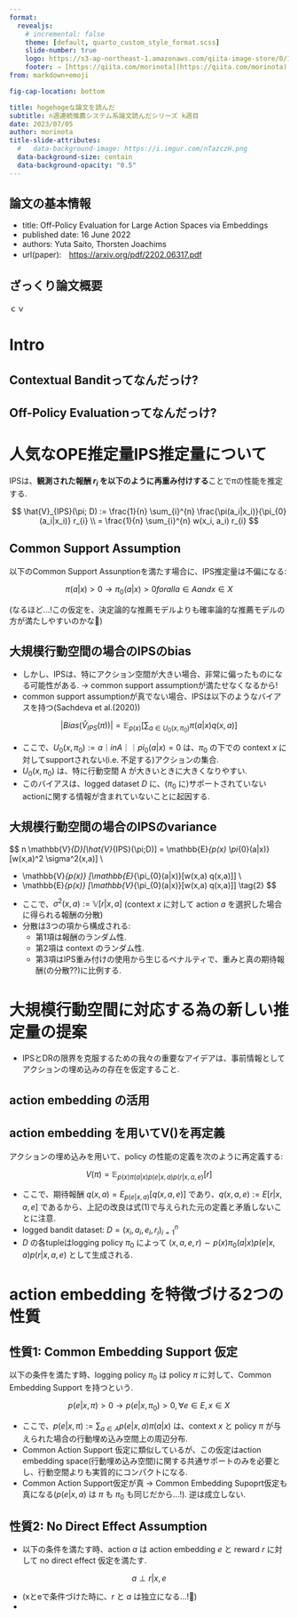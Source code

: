 ```yaml
---
format:
  revealjs:
    # incremental: false
    theme: [default, quarto_custom_style_format.scss]
    slide-number: true
    logo: https://s3-ap-northeast-1.amazonaws.com/qiita-image-store/0/1697279/dfa905d1c1e242b4e39be182ae21a2b6ac72c0ad/large.png?1655951919
    footer: ⇒ [https://qiita.com/morinota](https://qiita.com/morinota)
from: markdown+emoji

fig-cap-location: bottom

title: hogehogeな論文を読んだ
subtitle: n週連続推薦システム系論文読んだシリーズ k週目
date: 2023/07/05
author: morinota
title-slide-attributes:
  #   data-background-image: https://i.imgur.com/nTazczH.png
  data-background-size: contain
  data-background-opacity: "0.5"
---
```


## 論文の基本情報

- title: Off-Policy Evaluation for Large Action Spaces via Embeddings
- published date: 16 June 2022
- authors: Yuta Saito, Thorsten Joachims
- url(paper):　https://arxiv.org/pdf/2202.06317.pdf

## ざっくり論文概要

ｃｖ

# Intro

## Contextual Banditってなんだっけ?

## Off-Policy Evaluationってなんだっけ?

# 人気なOPE推定量IPS推定量について

IPSは、**観測された報酬 $r_{i}$ を以下のように再重み付けする**ことでπの性能を推定する.

$$
\hat{V}_{IPS}(\pi; D)
:= \frac{1}{n} \sum_{i}^{n} \frac{\pi(a_i|x_i)}{\pi_{0}(a_i|x_i)} r_{i}
\\
= \frac{1}{n} \sum_{i}^{n} w(x_i, a_i) r_{i}
$$

## Common Support Assumption

以下のCommon Support Assunptionを満たす場合に、IPS推定量は不偏になる:

$$
\pi(a|x) > 0 → \pi_{0}(a|x) > 0 for all a \in A and x \in X
$$

(なるほど...!この仮定を、決定論的な推薦モデルよりも確率論的な推薦モデルの方が満たしやすいのかな:thinking:)

## 大規模行動空間の場合のIPSのbias

- しかし、IPSは、特にアクション空間が大きい場合、非常に偏ったものになる可能性がある. -> common support assumptionが満たせなくなるから!
- common support assumptionが真でない場合、IPSは以下のようなバイアスを持つ(Sachdeva et al.(2020))

$$
|Bias(\hat{V}_{IPS}(\pi))| = \mathbb{E}_{p(x)}[\sum_{a \in U_{0}(x, \pi_0)} \pi(a|x) q(x,a)]
$$

- ここで、$U_{0}(x, \pi_0) := {a｜in A｜｜pi_{0}(a|x) = 0}$ は、$\pi_0$ の下での context $x$ に対してsupportされない(i.e. 不足する)アクションの集合.
- $U_{0}(x, \pi_0)$ は、特に行動空間 A が大きいときに大きくなりやすい.
- このバイアスは、logged dataset $D$ に、($\pi_0$ に)サポートされていないactionに関する情報が含まれていないことに起因する.

## 大規模行動空間の場合のIPSのvariance

$$
n \mathbb{V}_{D}[\hat{V}_{IPS}(\pi;D)]
= \mathbb{E}_{p(x) \pi_{0}(a|x)}[w(x,a)^2 \sigma^2(x,a)]
\\
+ \mathbb{V}_{p(x)} [\mathbb{E}_{\pi_{0}(a|x)}[w(x,a) q(x,a)]]
\\
+ \mathbb{E}_{p(x)} [\mathbb{V}_{\pi_{0}(a|x)}[w(x,a) q(x,a)]]
\tag{2}
$$

- ここで、$\sigma^2(x, a) := \mathbb{V}[r|x, a]$ (context $x$ に対して action $a$ を選択した場合に得られる報酬の分散)
- 分散は3つの項から構成される:
  - 第1項は報酬のランダム性.
  - 第2項は context のランダム性.
  - 第3項はIPS重み付けの使用から生じるペナルティで、重みと真の期待報酬(の分散??)に比例する.

# 大規模行動空間に対応する為の新しい推定量の提案

- IPSとDRの限界を克服するための我々の重要なアイデアは、事前情報としてアクションの埋め込みの存在を仮定すること.

## action embedding の活用

## action embedding を用いてV()を再定義

アクションの埋め込みを用いて、policy の性能の定義を次のように再定義する:

$$
V(\pi) = \mathbb{E}_{p(x) \pi(a|x) p(e|x, a) p(r|x, a, e)}[r]
$$

- ここで、期待報酬 $q(x, a) = E_{p(e|x,a)}[q(x, a, e)]$ であり、$q(x, a, e) := E[r|x, a, e]$ であるから、上記の改良は式(1)で与えられた元の定義と矛盾しないことに注意.
- logged bandit dataset: $D = {(x_{i}, a_{i}, e_{i}, r_{i})}_{i=1}^{n}$
- $D$ の各tupleはlogging policy $\pi_0$ によって $(x, a, e, r) \sim p(x) \pi_0(a|x) p(e|x, a) p(r|x, a, e)$ として生成される.

# action embedding を特徴づける2つの性質

## 性質1: Common Embedding Support 仮定

以下の条件を満たす時、logging policy $\pi_{0}$ は policy $\pi$ に対して、Common Embedding Support を持つという.

$$
p(e|x, \pi) > 0 → p(e|x, \pi_{0}) > 0, \forall e \in E,  x \in X
$$

- ここで、$p(e|x, \pi) := \sum_{a \in A} p(e|x, a) \pi(a|x)$ は、context $x$ と policy $\pi$ が与えられた場合の行動埋め込み空間上の周辺分布.
- Common Action Support 仮定に類似しているが、この仮定はaction embedding space(行動埋め込み空間)に関する共通サポートのみを必要とし、行動空間よりも実質的にコンパクトになる.
- Common Action Support仮定が真 -> Common Embedding Supoprt仮定も真になる($p(e|x, a)$ は $\pi$ も $\pi_0$ も同じだから...!). 逆は成立しない.

## 性質2: No Direct Effect Assumption

- 以下の条件を満たす時、action $a$ は action embedding $e$ と reward $r$ に対して no direct effect 仮定を満たす.

$$
a \perp r | x, e
$$

- (xとeで条件づけた時に、$r$ と $a$ は独立になる...!:thinking:)
-
